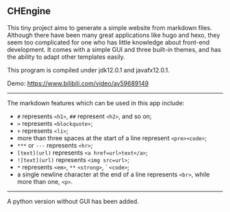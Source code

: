 CHEngine
---

This tiny project aims to generate a simple website from markdown files. Although there have been many great applications like hugo and hexo, they seem too complicated for one who has little knowledge about front-end development. It comes with a simple GUI and three built-in themes, and has the ability to adapt other templates easily.

This program is compiled under jdk12.0.1 and javafx12.0.1.

Demo: https://www.bilibili.com/video/av59689149

---

The markdown features which can be used in this app include:
+ `#` represents `<h1>`, `##` represent `<h2>`, and so on;
+ `>` represents `<blockquote>`;
+ `+` represents `<li>`;
+ more than three spaces at the start of a line represent `<pre><code>`;
+ `***` or `---` represents `<hr>`;
+ `[text](url)` represents `<a href=url>text</a>`;
+ `![text](url)` represents `<img src=url>`;
+ `*` represents `<em>`, `**` `<strong>`, \` `<code>`;
+ a single newline character at the end of a line represents `<br>`, while more than one, `<p>`.

---

A python version without GUI has been added.